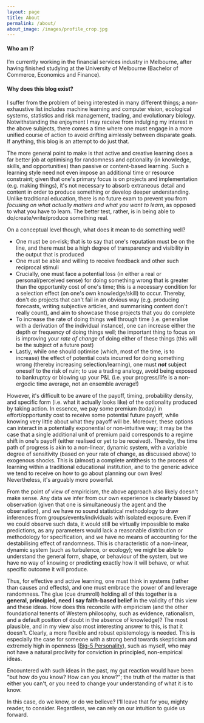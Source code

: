 ```yaml
---
layout: page
title: About
permalink: /about/
about_image: /images/profile_crop.jpg
---
```


<h4> Who am I? </h4>

I’m currently working in the financial services industry in Melbourne, after having finished studying at the University of Melbourne (Bachelor of Commerce, Economics and Finance).

<h4> Why does this blog exist? </h4>

I suffer from the problem of being interested in many different things; a non-exhaustive list includes machine learning and computer vision, ecological systems, statistics and risk management, trading, and evolutionary biology. Notwithstanding the enjoyment I may receive from indulging my interest in the above subjects, there comes a time where one must engage in a more unified course of action to avoid drifting aimlessly between disparate goals. If anything, this blog is an attempt to do just that.

The more general point to make is that active and creative learning does a far better job at optimising for randomness and optionality (in knowledge, skills, and opportunities) than passive or content-based learning. Such a learning style need not even impose an additional time or resource constraint; given that one's primary focus is on projects and implementation (e.g. making things), it's not necessary to absorb extraneous detail and content in order to produce something or develop deeper understanding. Unlike traditional education, there is no future exam to prevent you from _focusing on what actually matters and what you want to learn_, as opposed to what you have to learn. The better test, rather, is in being able to do/create/write/produce something real.

On a conceptual level though, what does it mean to do something well? 
* One must be on-risk; that is to say that one's reputation must be on the line, and there must be a high degree of transparency and visibility in the output that is produced
* One must be able and willing to receive feedback and other such reciprocal stimuli
* Crucially, one must face a potential loss (in either a real or personal/perceived sense) for doing something wrong that is greater than the opportunity cost of one's time; this is a necessary condition for a selection effect (on one's own knowledge/skill) to occur. Thereby, don't do projects that can't fail in an obvious way (e.g. producing forecasts, writing subjective articles, and summarising content don't really count), and aim to showcase those projects that you do complete
* To increase the rate of doing things well through time (i.e. generalise with a derivation of the individual instance), one can increase either the depth or frequency of doing things well; the important thing to focus on is improving your _rate of change_ of doing either of these things (this will be the subject of a future post) 
* Lastly, while one should optimise (which, most of the time, is to increase) the effect of potential costs incurred for doing something wrong (thereby increasing selection/learning), one must **_not_** subject oneself to the risk of ruin; to use a trading analogy, avoid being exposed to bankruptcy or blowing up your P&L (i.e. your progress/life is a non-ergodic time average, not an ensemble average!)

However, it's difficult to be aware of the payoff, timing, probability density, and specific form (i.e. what it actually looks like) of the optionality produced by taking action. In essence, we pay some premium (today) in effort/opportunity cost to receive some potential future payoff, while knowing very little about what they payoff will be. Moreover, these options can interact in a potentially exponential or non-intuitive way; it may be the case that a single additional unit of premium paid corresponds to a regime shift in one's payoff (either realised or yet to be received). Thereby, the time path of progress is akin to a non-linear, dynamic system, with a variable degree of sensitivity (based on your rate of change, as discussed above) to exogenous shocks. This is (almost) a complete antithesis to the process of learning within a traditional educational institution, and to the generic advice we tend to receive on how to go about planning our own lives! Nevertheless, it's arguably more powerful. 

From the point of view of empiricism, the above approach also likely doesn't make sense. Any data we infer from our own experience is clearly biased by observation (given that one is simultaneously the agent and the observation), and we have no sound statistical methodology to draw inferences from groups/events/individuals with isolated exposure. Even if we could observe such data, it would still be virtually impossible to make predictions, as any parameters would lack a reasonable distribution or methodology for specification, and we have no means of accounting for the destabilising effect of randomness. This is characteristic of a non-linear, dynamic system (such as turbulence, or ecology); we might be able to understand the general form, shape, or behaviour of the system, but we have no way of knowing or predicting exactly how it will behave, or what specific outcome it will produce. 

Thus, for effective and active learning, one must think in systems (rather than causes and effects), and one must embrace the power of and leverage randomness. The glue (cue drumroll) holding all of this together is a __general, principled, need I say faith-based belief__ in the validity of this view and these ideas. How does this reconcile with empiricism (and the other foundational tenents of Western philosophy, such as evidence, rationalism, and a default position of doubt in the absence of knowledge)? The most plausible, and in my view also most interesting answer to this, is that it doesn't. Clearly, a more flexible and robust epistemology is needed. This is especially the case for someone with a strong bend towards skepticism and extremely high in openness ([Big-5 Personality](https://en.wikipedia.org/wiki/Big_Five_personality_traits)), such as myself, who may not have a natural proclivity for conviction in principled, non-empirical ideas. 

Encountered with such ideas in the past, my gut reaction would have been "but how do you know? How can you know?"; the truth of the matter is that either you can't, or you need to change your understanding of what it is to know. 

In this case, do we know, or do we believe? I'll leave that for you, mighty reader, to consider. Regardless, we can rely on our intuition to guide us forward. 












